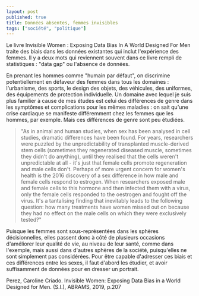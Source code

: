 ```yaml
---
layout: post
published: true
title: Données absentes, femmes invisibles
tags: ["société", "politique"]
---
```


Le livre Invisible Women : Exposing Data Bias In A World Designed For Men traite des biais dans les données existantes qui inclut l'expérience des femmes. Il y a deux mots qui reviennent souvent dans ce livre rempli de statistiques :  "data gap" ou l'absence de données. 

En prenant les hommes comme "humain par défaut", on discrimine potentiellement en défaveur des femmes dans tous les domaines : l'urbanisme, des sports, le design des objets, des véhicules, des uniformes, des équipements de protection individuelle. 
Un domaine avec lequel je suis plus familier à cause de mes études est celui des différences de genre dans les symptômes et complications pour les mêmes maladies : on sait qu'une crise cardiaque se manifeste différemment chez les femmes que les hommes, par exemple. Mais ces différences de genre sont peu étudiées.

>"As in animal and human studies, when sex has been analysed in cell studies, dramatic differences have been found. For years, researchers were puzzled by the unpredictability of transplanted muscle-derived stem cells (sometimes they regenerated diseased muscle, sometimes they didn't do anything), until they realised that the cells weren't unpredictable at all - it's just that female cells promote regeneration and male cells don't. Perhaps of more urgent concern for women's health is the 2016 discovery of a sex difference in how male and female cells respond to estrogen. When researchers exposed male and female cells to this hormone and then infected them with a virus, only the female cells responded to the oestrogen and fought off the virus. It's a tantalising finding that inevitably leads to the following question: how many treatments have women missed out on because they had no effect on the male cells on which they were exclusively tested?"

Puisque les femmes sont sous-représentées dans les sphères décisionnelles, elles passent donc à côté de plusieurs occasions d'améliorer leur qualité de vie, au niveau de leur santé, comme dans l'exemple, mais aussi dans d'autres sphères de la société, puisqu'elles ne sont simplement pas considérées. Pour être capable d'adresser ces biais et ces différences entre les sexes, il faut d'abord les étudier, et  avoir suffisamment de données pour en dresser un portrait.


Perez, Caroline Criado. Invisible Women: Exposing Data Bias in a World Designed for Men. (S.I.), ABRAMS, 2019, p.207
